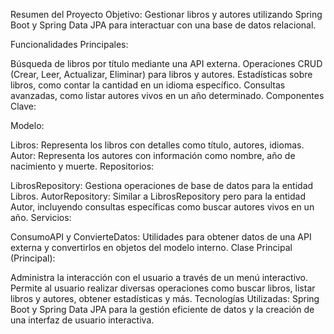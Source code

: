 Resumen del Proyecto
Objetivo: Gestionar libros y autores utilizando Spring Boot y Spring Data JPA para interactuar con una base de datos relacional.

Funcionalidades Principales:

Búsqueda de libros por título mediante una API externa.
Operaciones CRUD (Crear, Leer, Actualizar, Eliminar) para libros y autores.
Estadísticas sobre libros, como contar la cantidad en un idioma específico.
Consultas avanzadas, como listar autores vivos en un año determinado.
Componentes Clave:

Modelo:

Libros: Representa los libros con detalles como título, autores, idiomas.
Autor: Representa los autores con información como nombre, año de nacimiento y muerte.
Repositorios:

LibrosRepository: Gestiona operaciones de base de datos para la entidad Libros.
AutorRepository: Similar a LibrosRepository pero para la entidad Autor, incluyendo consultas específicas como buscar autores vivos en un año.
Servicios:

ConsumoAPI y ConvierteDatos: Utilidades para obtener datos de una API externa y convertirlos en objetos del modelo interno.
Clase Principal (Principal):

Administra la interacción con el usuario a través de un menú interactivo.
Permite al usuario realizar diversas operaciones como buscar libros, listar libros y autores, obtener estadísticas y más.
Tecnologías Utilizadas: Spring Boot y Spring Data JPA para la gestión eficiente de datos y la creación de una interfaz de usuario interactiva.
